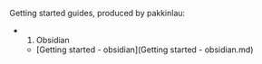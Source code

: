 Getting started guides, produced by pakkinlau: 

- 1. Obsidian
	- [Getting started - obsidian](Getting started - obsidian.md)

